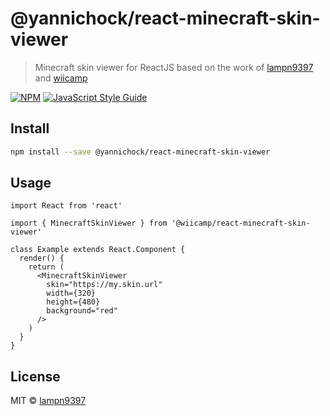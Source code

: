 # @yannichock/react-minecraft-skin-viewer

> Minecraft skin viewer for ReactJS based on the work of [lampn9397](https://github.com/lampn9397) and [wiicamp](https://github.com/wiicamp)

[![NPM](https://img.shields.io/npm/v/@wiicamp/react-minecraft-skin-viewer.svg)](https://www.npmjs.com/package/@wiicamp/react-minecraft-skin-viewer) [![JavaScript Style Guide](https://img.shields.io/badge/code_style-standard-brightgreen.svg)](https://standardjs.com)

## Install

```bash
npm install --save @yannichock/react-minecraft-skin-viewer
```

## Usage

```tsx
import React from 'react'

import { MinecraftSkinViewer } from '@wiicamp/react-minecraft-skin-viewer'

class Example extends React.Component {
  render() {
    return (
      <MinecraftSkinViewer
        skin="https://my.skin.url"
        width={320}
        height={480}
        background="red"
      />
    )
  }
}
```

## License

MIT © [lampn9397](https://github.com/lampn9397)

